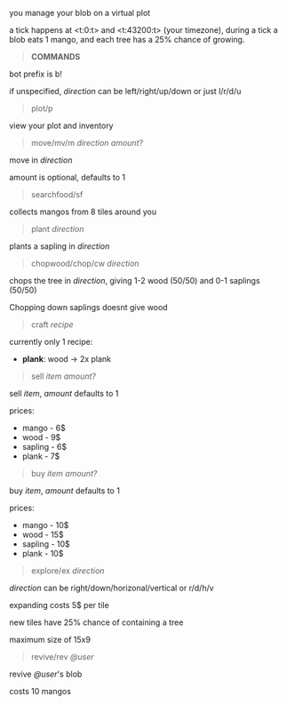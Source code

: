you manage your blob on a virtual plot

a tick happens at <t:0:t> and <t:43200:t> (your timezone),
during a tick a blob eats 1 mango,
and each tree has a 25% chance of growing.

> **COMMANDS**

bot prefix is b!

if unspecified, *direction* can be left/right/up/down or just l/r/d/u

> plot/p

view your plot and inventory

> move/mv/m *direction* *amount?*

move in *direction*

amount is optional, defaults to 1

> searchfood/sf

collects mangos from 8 tiles around you

> plant *direction*

plants a sapling in *direction*

> chopwood/chop/cw *direction*

chops the tree in *direction*, giving 1-2 wood (50/50) and 0-1 saplings (50/50)

Chopping down saplings doesnt give wood

> craft *recipe*

currently only 1 recipe:

- **plank**: wood -> 2x plank

> sell *item* *amount?*

sell *item*, *amount* defaults to 1

prices:
- mango - 6$
- wood - 9$
- sapling - 6$
- plank - 7$

> buy *item* *amount?*

buy *item*, *amount* defaults to 1

prices:
- mango - 10$
- wood - 15$
- sapling - 10$
- plank - 10$

> explore/ex *direction*

*direction* can be right/down/horizonal/vertical or r/d/h/v

expanding costs 5$ per tile

new tiles have 25% chance of containing a tree

maximum size of 15x9

> revive/rev *@user*

revive *@user*'s blob

costs 10 mangos
